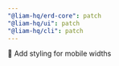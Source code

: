 ```yaml
---
"@liam-hq/erd-core": patch
"@liam-hq/ui": patch
"@liam-hq/cli": patch
---
```


💄 Add styling for mobile widths
